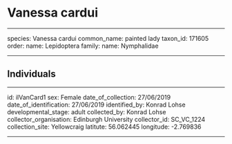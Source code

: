# Vanessa cardui

---
species: Vanessa cardui
common_name: painted lady
taxon_id: 171605
order:
  name: Lepidoptera
family:
  name: Nymphalidae

---

## Individuals

---
id: ilVanCard1
sex: Female
date_of_collection: 27/06/2019
date_of_identification: 27/06/2019
identified_by: Konrad Lohse
developmental_stage: adult
collected_by: Konrad Lohse
collector_organisation: Edinburgh University
collector_id: SC_VC_1224
collection_site: Yellowcraig
latitute: 56.062445
longitude: -2.769836

---
